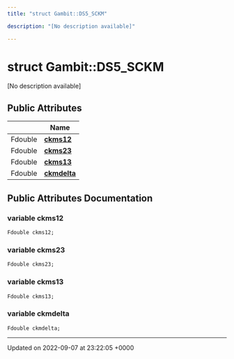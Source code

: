 ```yaml
---
title: "struct Gambit::DS5_SCKM"

description: "[No description available]"

---
```


# struct Gambit::DS5_SCKM



[No description available]

## Public Attributes

|                | Name           |
| -------------- | -------------- |
| Fdouble | **[ckms12](/documentation/code/classes/structgambit_1_1ds5__sckm/#variable-ckms12)**  |
| Fdouble | **[ckms23](/documentation/code/classes/structgambit_1_1ds5__sckm/#variable-ckms23)**  |
| Fdouble | **[ckms13](/documentation/code/classes/structgambit_1_1ds5__sckm/#variable-ckms13)**  |
| Fdouble | **[ckmdelta](/documentation/code/classes/structgambit_1_1ds5__sckm/#variable-ckmdelta)**  |

## Public Attributes Documentation

### variable ckms12

```
Fdouble ckms12;
```


### variable ckms23

```
Fdouble ckms23;
```


### variable ckms13

```
Fdouble ckms13;
```


### variable ckmdelta

```
Fdouble ckmdelta;
```


-------------------------------

Updated on 2022-09-07 at 23:22:05 +0000